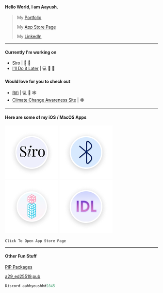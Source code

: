 #### Hello World, I am Aayush.

> My [Portfolio](https://aayush9029.github.io/FinalWebpage/)
>
> My [App Store Page](https://apps.apple.com/ca/developer/aayush-pokharel/id1532440924)
>
> My  [LinkedIn](https://www.linkedin.com/in/aayush-p-616b6b16a/)

---

#### Currently I'm working on
- [Siro](https://apps.apple.com/ca/app/siro-laugh-a-little/id1546323239) | 📲 
- [I'll Do it Later](https://apps.apple.com/ca/app/ill-do-it-later/id1540174159) | 💻 📲 


#### Would love for you to check out
- [Rifi](https://github.com/Aayush9029/Rifi) | 💻 📲 🕸
- [Climate Change Awareness Site](https://aayush9029.github.io/climateChange/) | 🕸

---

#### Here are some of my iOS / MacOS Apps

[![Siro](https://raw.githubusercontent.com/Aayush9029/Aayush9029/main/img/siro.png)](https://apps.apple.com/ca/app/siro-laugh-a-little/id1546323239) [![Scanr](https://raw.githubusercontent.com/Aayush9029/Aayush9029/main/img/btscan.png)](https://apps.apple.com/ca/app/scanr-bluetooth-scanner/id1546690342) [![Dinfo](https://raw.githubusercontent.com/Aayush9029/Aayush9029/main/img/dinfo.png)](https://apps.apple.com/ca/app/dinfo-remote-system-monitor/id1532440922) [![I'll Do It Later](https://raw.githubusercontent.com/Aayush9029/Aayush9029/main/img/idl.png)](https://apps.apple.com/ca/app/ill-do-it-later/id1540174159)

```python3
Click To Open App Store Page
```

----

#### Other Fun Stuff
[PiP Packages](https://pypi.org/project/morse3/)

[a29_ed25519.pub](https://gist.githubusercontent.com/Aayush9029/8ded88f3419c5328fb7b7ea189504885/raw/f5f96f9f69684061b83e7df13ee311e8ad79ee8f/a29_ed25519.pub)

```js
Discord aahhyoushh#2845
```
